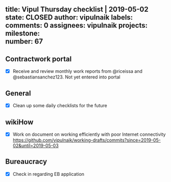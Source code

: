 title:	Vipul Thursday checklist | 2019-05-02
state:	CLOSED
author:	vipulnaik
labels:	
comments:	0
assignees:	vipulnaik
projects:	
milestone:	
number:	67
--
## Contractwork portal

- [x] Receive and review monthly work reports from @riceissa and @sebastiansanchez123. Not yet entered into portal

## General

- [x] Clean up some daily checklists for the future

## wikiHow

- [x] Work on document on working efficiently with poor Internet connectivity https://github.com/vipulnaik/working-drafts/commits?since=2019-05-02&until=2019-05-03

## Bureaucracy

- [x] Check in regarding EB application
